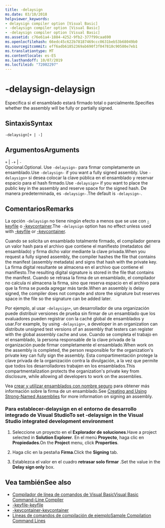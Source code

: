 ```yaml
---
title: -delaysign
ms.date: 03/10/2018
helpviewer_keywords:
- delaysign compiler option [Visual Basic]
- -delaysign compiler option [Visual Basic]
- -delaysign compiler option [Visual Basic]
ms.assetid: c76e61a4-1884-4252-9fb2-377f99caa690
ms.openlocfilehash: 66edc45c622b78187469ccc0631beb53b68049b0
ms.sourcegitcommit: eff6adb61852369ab690f3f047818c90580e7eb1
ms.translationtype: MT
ms.contentlocale: es-ES
ms.lasthandoff: 10/07/2019
ms.locfileid: "72002297"
---
```

# <a name="-delaysign"></a><span data-ttu-id="fba47-102">-delaysign</span><span class="sxs-lookup"><span data-stu-id="fba47-102">-delaysign</span></span>
<span data-ttu-id="fba47-103">Especifica si el ensamblado estará firmado total o parcialmente.</span><span class="sxs-lookup"><span data-stu-id="fba47-103">Specifies whether the assembly will be fully or partially signed.</span></span>  
  
## <a name="syntax"></a><span data-ttu-id="fba47-104">Sintaxis</span><span class="sxs-lookup"><span data-stu-id="fba47-104">Syntax</span></span>  
  
```console  
-delaysign[+ | -]  
```  
  
## <a name="arguments"></a><span data-ttu-id="fba47-105">Argumentos</span><span class="sxs-lookup"><span data-stu-id="fba47-105">Arguments</span></span>  
 <span data-ttu-id="fba47-106">`+` &#124; `-`</span><span class="sxs-lookup"><span data-stu-id="fba47-106">`+` &#124; `-`</span></span>  
 <span data-ttu-id="fba47-107">Opcional.</span><span class="sxs-lookup"><span data-stu-id="fba47-107">Optional.</span></span> <span data-ttu-id="fba47-108">Use `-delaysign-` para firmar completamente un ensamblado.</span><span class="sxs-lookup"><span data-stu-id="fba47-108">Use `-delaysign-` if you want a fully signed assembly.</span></span> <span data-ttu-id="fba47-109">Use `-delaysign+` si desea colocar la clave pública en el ensamblado y reservar espacio para el hash firmado.</span><span class="sxs-lookup"><span data-stu-id="fba47-109">Use `-delaysign+` if you want to place the public key in the assembly and reserve space for the signed hash.</span></span> <span data-ttu-id="fba47-110">De manera predeterminada, es `-delaysign-`.</span><span class="sxs-lookup"><span data-stu-id="fba47-110">The default is `-delaysign-`.</span></span>  
  
## <a name="remarks"></a><span data-ttu-id="fba47-111">Comentarios</span><span class="sxs-lookup"><span data-stu-id="fba47-111">Remarks</span></span>  
 <span data-ttu-id="fba47-112">La opción `-delaysign` no tiene ningún efecto a menos que se use con [-keyfile](../../../visual-basic/reference/command-line-compiler/keyfile.md) o [-keycontainer](../../../visual-basic/reference/command-line-compiler/keycontainer.md).</span><span class="sxs-lookup"><span data-stu-id="fba47-112">The `-delaysign` option has no effect unless used with [-keyfile](../../../visual-basic/reference/command-line-compiler/keyfile.md) or [-keycontainer](../../../visual-basic/reference/command-line-compiler/keycontainer.md).</span></span>  
  
 <span data-ttu-id="fba47-113">Cuando se solicita un ensamblado totalmente firmado, el compilador genera un valor hash para el archivo que contiene el manifiesto (metadatos del ensamblado) y firma dicho valor mediante la clave privada.</span><span class="sxs-lookup"><span data-stu-id="fba47-113">When you request a fully signed assembly, the compiler hashes the file that contains the manifest (assembly metadata) and signs that hash with the private key.</span></span> <span data-ttu-id="fba47-114">La firma digital resultante se almacena en el archivo que contiene el manifiesto.</span><span class="sxs-lookup"><span data-stu-id="fba47-114">The resulting digital signature is stored in the file that contains the manifest.</span></span> <span data-ttu-id="fba47-115">Cuando se retrasa la firma de un ensamblado, el compilador no calcula ni almacena la firma, sino que reserva espacio en el archivo para que la firma se pueda agregar más tarde.</span><span class="sxs-lookup"><span data-stu-id="fba47-115">When an assembly is delay signed, the compiler does not compute and store the signature but reserves space in the file so the signature can be added later.</span></span>  
  
 <span data-ttu-id="fba47-116">Por ejemplo, al usar `-delaysign+`, un desarrollador de una organización puede distribuir versiones de prueba sin firmar de un ensamblado que los evaluadores pueden registrar con la caché global de ensamblados y usar.</span><span class="sxs-lookup"><span data-stu-id="fba47-116">For example, by using `-delaysign+`, a developer in an organization can distribute unsigned test versions of an assembly that testers can register with the global assembly cache and use.</span></span> <span data-ttu-id="fba47-117">Cuando se completa el trabajo en el ensamblado, la persona responsable de la clave privada de la organización puede firmar completamente el ensamblado.</span><span class="sxs-lookup"><span data-stu-id="fba47-117">When work on the assembly is completed, the person responsible for the organization's private key can fully sign the assembly.</span></span> <span data-ttu-id="fba47-118">Esta compartimentación protege la clave privada de la organización contra la divulgación, a la vez que permite que todos los desarrolladores trabajen en los ensamblados.</span><span class="sxs-lookup"><span data-stu-id="fba47-118">This compartmentalization protects the organization's private key from disclosure, while allowing all developers to work on the assemblies.</span></span>  
  
 <span data-ttu-id="fba47-119">Vea [crear y utilizar ensamblados con nombre seguro](../../../standard/assembly/create-use-strong-named.md) para obtener más información sobre la firma de un ensamblado.</span><span class="sxs-lookup"><span data-stu-id="fba47-119">See [Creating and Using Strong-Named Assemblies](../../../standard/assembly/create-use-strong-named.md) for more information on signing an assembly.</span></span>  
  
### <a name="to-set--delaysign-in-the-visual-studio-integrated-development-environment"></a><span data-ttu-id="fba47-120">Para establecer-delaysign en el entorno de desarrollo integrado de Visual Studio</span><span class="sxs-lookup"><span data-stu-id="fba47-120">To set -delaysign in the Visual Studio integrated development environment</span></span>  
  
1. <span data-ttu-id="fba47-121">Seleccione un proyecto en el **Explorador de soluciones**.</span><span class="sxs-lookup"><span data-stu-id="fba47-121">Have a project selected in **Solution Explorer**.</span></span> <span data-ttu-id="fba47-122">En el menú **Proyecto**, haga clic en **Propiedades**.</span><span class="sxs-lookup"><span data-stu-id="fba47-122">On the **Project** menu, click **Properties**.</span></span>   
  
2. <span data-ttu-id="fba47-123">Haga clic en la pestaña **Firma**.</span><span class="sxs-lookup"><span data-stu-id="fba47-123">Click the **Signing** tab.</span></span>  
  
3. <span data-ttu-id="fba47-124">Establezca el valor en el cuadro **retrasar solo firmar** .</span><span class="sxs-lookup"><span data-stu-id="fba47-124">Set the value in the **Delay sign only** box.</span></span>  
  
## <a name="see-also"></a><span data-ttu-id="fba47-125">Vea también</span><span class="sxs-lookup"><span data-stu-id="fba47-125">See also</span></span>

- [<span data-ttu-id="fba47-126">Compilador de línea de comandos de Visual Basic</span><span class="sxs-lookup"><span data-stu-id="fba47-126">Visual Basic Command-Line Compiler</span></span>](../../../visual-basic/reference/command-line-compiler/index.md)
- [<span data-ttu-id="fba47-127">-keyfile</span><span class="sxs-lookup"><span data-stu-id="fba47-127">-keyfile</span></span>](../../../visual-basic/reference/command-line-compiler/keyfile.md)
- [<span data-ttu-id="fba47-128">-keycontainer</span><span class="sxs-lookup"><span data-stu-id="fba47-128">-keycontainer</span></span>](../../../visual-basic/reference/command-line-compiler/keycontainer.md)
- [<span data-ttu-id="fba47-129">Líneas de comandos de compilación de ejemplo</span><span class="sxs-lookup"><span data-stu-id="fba47-129">Sample Compilation Command Lines</span></span>](../../../visual-basic/reference/command-line-compiler/sample-compilation-command-lines.md)

